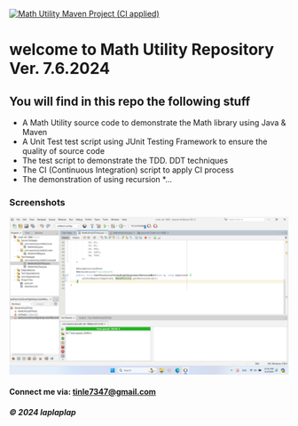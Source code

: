 [![Math Utility Maven Project (CI applied)](https://github.com/lap03/math-util-1808/actions/workflows/ci_script.yml/badge.svg)](https://github.com/lap03/math-util-1808/actions/workflows/ci_script.yml)



# welcome to Math Utility Repository Ver. 7.6.2024

## You will find in this repo the following stuff

* A Math Utility source code to demonstrate the Math library using Java & Maven
* A Unit Test test script using JUnit Testing Framework to ensure the quality of source code
* The test script to demonstrate the TDD. DDT techniques
* The CI (Continuous Integration) script to apply CI process
* The demonstration of using recursion 
*...

### Screenshots
![Source code and Unit Test](https://github.com/lap03/math-util-1808/blob/main/screenshots/SourceCodeAndUnitTest.png)

#### Connect me via: tinle7347@gmail.com

##### &#169; 2024 laplaplap